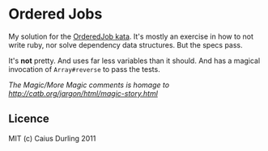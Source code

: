 # Ordered Jobs

My solution for the [OrderedJob kata][kata]. It's mostly an exercise in how to not write ruby, nor solve dependency data structures. But the specs pass.

[kata]: http://invalidcast.com/2011/09/the-ordered-jobs-kata

It's **not** pretty. And uses far less variables than it should. And has a magical invocation of `Array#reverse` to pass the tests.

*The Magic/More Magic comments is homage to <http://catb.org/jargon/html/magic-story.html>*

## Licence

MIT (c) Caius Durling 2011
